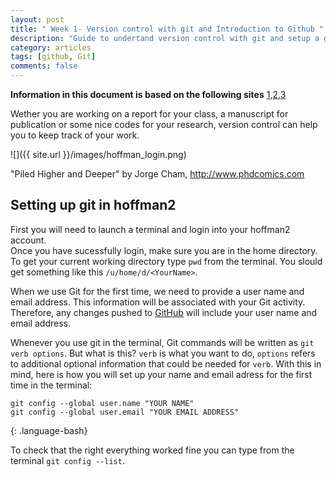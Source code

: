 ```yaml
---
layout: post
title: " Week 1- Version control with git and Introduction to Github "
description: "Guide to undertand version control with git and setup a github account"
category: articles
tags: [github, Git]
comments: false
---
```

**Information in this document is based on the following sites** [1](https://www.hoffman2.idre.ucla.edu),[2](http://swcarpentry.github.io/git-novice/),[3](https://eeb177-w17.github.io)

Wether you are working on a report for your class, a manuscript for publication or some nice codes for your research, version control can help you to keep track of your work.

![]({{ site.url }}/images/hoffman_login.png)

"Piled Higher and Deeper" by Jorge Cham, http://www.phdcomics.com


## Setting up git in hoffman2
First you will need to launch a terminal and login into your hoffman2 account.  
Once you have sucessfully login, make sure you are in the home directory.
To get your current working directory type `pwd` from the terminal. You slould get
something like this `/u/home/d/<YourName>`.  

When we use Git for the first time, we need to provide a user name and email address.
This information will be associated with your Git activity. Therefore, any
changes pushed to [GitHub](https://github.com/) will include your user name and email address.

Whenever you use git in the terminal, Git commands will be written as `git verb options`. But what is this?
`verb` is what you want to do, `options` refers to additional optional information that could be needed for `verb`. With this in mind, here is how you will set up your
name and email adress for the first time in the terminal:

~~~
git config --global user.name "YOUR NAME"
git config --global user.email "YOUR EMAIL ADDRESS"
~~~
{: .language-bash}

To check that the right everything worked fine you can type from the terminal `git config --list`.   

